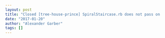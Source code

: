 ```yaml
---
layout: post
title: "Closed [tree-house-prince] SpiralStaircase.rb does not pass on its argument to Engine.rb"
date: "2017-01-20"
author: "Alexander Garber"
tags: []
---
```


<br>